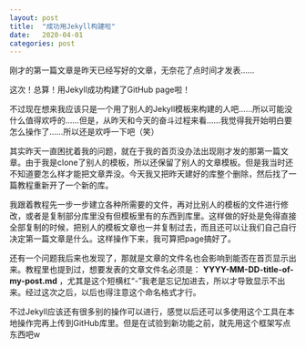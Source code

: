```yaml
---
layout: post
title:  "成功用Jekyll构建啦"
date:   2020-04-01
categories: post
---
```




刚才的第一篇文章是昨天已经写好的文章，无奈花了点时间才发表……

这次！总算！用Jekyll成功构建了GitHub page啦！

不过现在想来我应该只是一个用了别人的Jekyll模板来构建的人吧……所以可能没什么值得欢呼的……但是，从昨天和今天的奋斗过程来看……我觉得我开始明白要怎么操作了……所以还是欢呼一下吧（笑）

其实昨天一直困扰着我的问题，就在于我的首页没办法出现刚才发的那第一篇文章。由于我是clone了别人的模板，所以还保留了别人的文章模板。但是我当时还不知道要怎么样才能把文章弄没。今天我又把昨天建好的库整个删除，然后找了一篇教程重新开了一个新的库。

[教程链接]: http://jmcglone.com/guides/github-pages/

我跟着教程先一步一步建立各种所需要的文件，再对比别人的模板的文件进行修改，或者是复制部分库里没有但模板里有的东西到库里。这样做的好处是免得直接全部复制的时候，把别人的模板文章也一并复制过去，而且还可以让我们自己自行决定第一篇文章是什么。这样操作下来，我可算把page搞好了。

还有一个问题我后来也发现了，那就是文章的文件名也会影响到能否在首页显示出来。教程里也提到过，想要发表的文章文件名必须是： **YYYY-MM-DD-title-of-my-post.md** ，尤其是这个短横杠“-”我老是忘记加进去，所以才导致显示不出来。经过这次之后，以后也得注意这个命名格式才行。

不过Jekyll应该还有很多别的操作可以进行，感觉以后还可以多使用这个工具在本地操作完再上传到GitHub库里。但是在试验到新功能之前，就先用这个框架写点东西吧w

